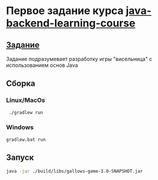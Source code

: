 # Первое задание курса [java-backend-learning-course](https://zhukovsd.github.io/java-backend-learning-course/)

## [Задание](https://zhukovsd.github.io/java-backend-learning-course/Projects/Hangman/)

Задание подразумевает разработку игры "висельница" с использованием основ Java

## Сборка

### Linux/MacOs

```bash
 ./gradlew run
```

### Windows
```batch
gradlew.bat run
```

## Запуск

```bash
java -jar ./build/libs/gallows-game-1.0-SNAPSHOT.jar
```